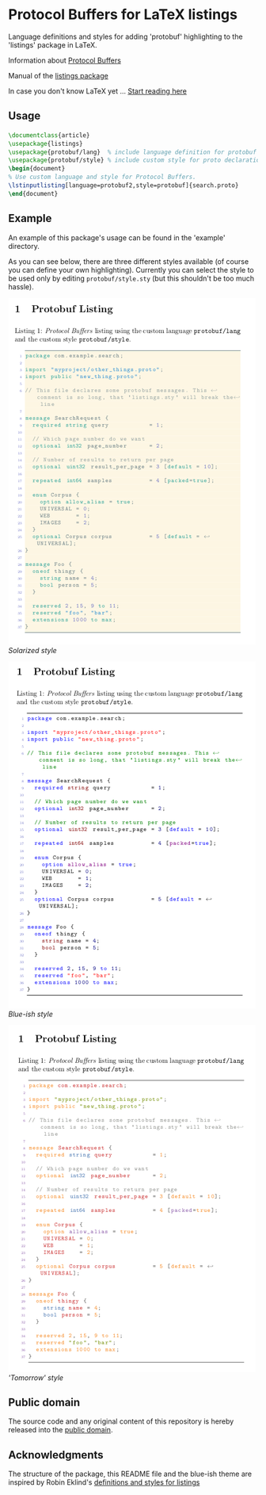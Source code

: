 # Protocol Buffers for LaTeX listings

Language definitions and styles for adding 'protobuf' highlighting to the
'listings' package in LaTeX.

Information about
[Protocol Buffers](https://developers.google.com/protocol-buffers/docs/proto)

Manual of the [listings package](http://texdoc.net/texmf-dist/doc/latex/listings/listings.pdf)

In case you don't know LaTeX yet ...
[Start reading here](https://en.wikibooks.org/wiki/LaTeX)


## Usage

```latex
\documentclass{article}
\usepackage{listings}
\usepackage{protobuf/lang}  % include language definition for protobuf
\usepackage{protobuf/style} % include custom style for proto declarations.
\begin{document}
% Use custom language and style for Protocol Buffers.
\lstinputlisting[language=protobuf2,style=protobuf]{search.proto}
\end{document}
```

## Example

An example of this package's usage can be found in the 'example' directory.

As you can see below, there are three different styles available (of course
you can define your own highlighting). Currently you can select the style to
be used only by editing `protobuf/style.sty` (but this shouldn't be too much
hassle).

![](https://raw.githubusercontent.com/aytchell/latex-listings-protobuf/master/example/solarized.png)
*Solarized style*

![](https://raw.githubusercontent.com/aytchell/latex-listings-protobuf/master/example/blueish.png)
*Blue-ish style*

![](https://raw.githubusercontent.com/aytchell/latex-listings-protobuf/master/example/tomorrow.png)
*'Tomorrow' style*

## Public domain

The source code and any original content of this repository is hereby released into the [public domain].

[public domain]: https://creativecommons.org/publicdomain/zero/1.0/

## Acknowledgments

The structure of the package, this README file and the blue-ish theme are
inspired by Robin Eklind's
[definitions and styles for listings](https://github.com/mewspring/latex)
